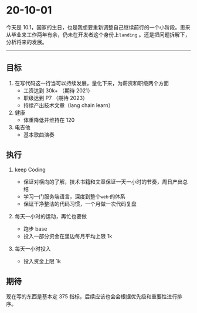 # 20-10-01

今天是 10.1，国家的生日，也是我想要重新调整自己继续前行的一个小阶段。思来从毕业来工作两年有余，仍未在开发者这个身份上`landing` 。还是把问题拆解下，分析将来的发展。

---

## 目标

1. 在写代码这一行当可以持续发展，量化下来，为薪资和职级两个方面
   - 工资达到 30k+ （期待 2021）
   - 职级达到 P7 （期待 2023）
   - 持续产出技术文章（lang chain learn）
2. 健康
   - 体重降低并维持在 120
3. 电吉他
   - 基本歌曲演奏

## 执行

1. keep Coding
   - 保证对横向的了解，技术书籍和文章保证一天一小时的节奏，周日产出总结
   - 学习一门服务端语言，深度到整个`web`·的体系
   - 保证干净整洁的代码习惯，一个月做一次代码复盘
2. 每天一小时的运动，再忙也要做
   - 跑步 base
   - 投入一部分资金在里边每月平均上限 1k
3. 每天一小时投入

   - 投入资金上限 1k

## 期待

现在写的东西是基本定 375 指标，后续应该也会会根据优先级和重要性进行排序。

